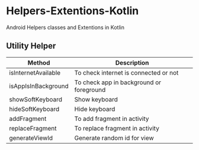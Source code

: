 # Helpers-Extentions-Kotlin
Android Helpers classes and Extentions in Kotlin


## Utility Helper

Method | Description
------ | -----------
isInternetAvailable | To check internet is connected or not
isAppIsInBackground | To check app in background or foreground
showSoftKeyboard | Show keyboard
hideSoftKeyboard | Hide keyboard
addFragment | To add fragment in activity
replaceFragment | To replace fragment in activity
generateViewId | Generate random id for view
